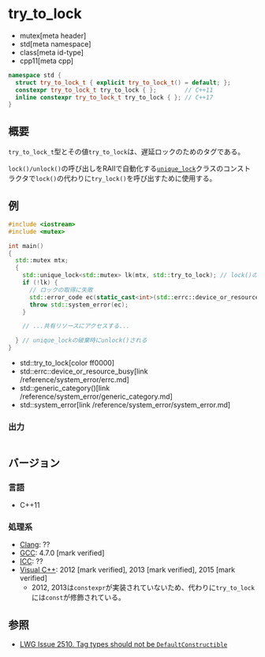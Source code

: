 # try_to_lock
* mutex[meta header]
* std[meta namespace]
* class[meta id-type]
* cpp11[meta cpp]

```cpp
namespace std {
  struct try_to_lock_t { explicit try_to_lock_t() = default; };
  constexpr try_to_lock_t try_to_lock { };        // C++11
  inline constexpr try_to_lock_t try_to_lock { }; // C++17
}
```

## 概要
`try_to_lock_t`型とその値`try_to_lock`は、遅延ロックのためのタグである。

`lock()/unlock()`の呼び出しをRAIIで自動化する[`unique_lock`](unique_lock.md)クラスのコンストラクタで`lock()`の代わりに`try_lock()`を呼び出すために使用する。


## 例
```cpp example
#include <iostream>
#include <mutex>

int main()
{
  std::mutex mtx;
  {
    std::unique_lock<std::mutex> lk(mtx, std::try_to_lock); // lock()の代わりにtry_lock()を呼び出す
    if (!lk) {
      // ロックの取得に失敗
      std::error_code ec(static_cast<int>(std::errc::device_or_resource_busy), std::generic_category());
      throw std::system_error(ec);
    }

    // ...共有リソースにアクセスする...

  } // unique_lockの破棄時にunlock()される
}
```
* std::try_to_lock[color ff0000]
* std::errc::device_or_resource_busy[link /reference/system_error/errc.md]
* std::generic_category()[link /reference/system_error/generic_category.md]
* std::system_error[link /reference/system_error/system_error.md]

### 出力
```
```

## バージョン
### 言語
- C++11

### 処理系
- [Clang](/implementation.md#clang): ??
- [GCC](/implementation.md#gcc): 4.7.0 [mark verified]
- [ICC](/implementation.md#icc): ??
- [Visual C++](/implementation.md#visual_cpp): 2012 [mark verified], 2013 [mark verified], 2015 [mark verified]
    - 2012, 2013は`constexpr`が実装されていないため、代わりに`try_to_lock`には`const`が修飾されている。


## 参照
- [LWG Issue 2510. Tag types should not be `DefaultConstructible`](https://cplusplus.github.io/LWG/issue2510)
